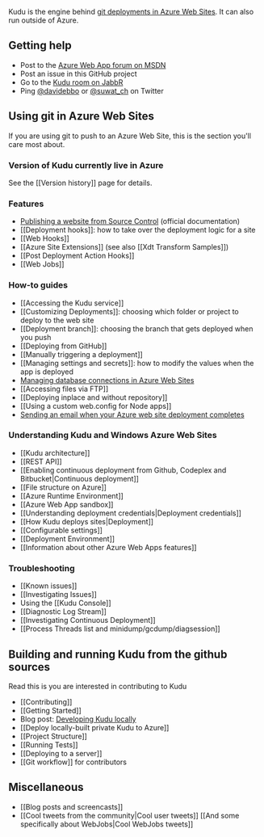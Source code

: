 Kudu is the engine behind [git deployments in Azure Web Sites](https://www.windowsazure.com/en-us/develop/nodejs/common-tasks/publishing-with-git/). It can also run outside of Azure.

## Getting help

* Post to the [Azure Web App forum on MSDN](https://social.msdn.microsoft.com/Forums/azure/en-US/home?forum=windowsazurewebsitespreview)
* Post an issue in this GitHub project
* Go to the [Kudu room on JabbR](http://jabbr.net/#/rooms/kudu)
* Ping [@davidebbo](https://twitter.com/davidebbo) or [@suwat_ch](https://twitter.com/suwat_ch) on Twitter


## Using git in Azure Web Sites

If you are using git to push to an Azure Web Site, this is the section you'll care most about.

### Version of Kudu currently live in Azure

See the [[Version history]] page for details.

### Features
* [Publishing a website from Source Control](https://azure.microsoft.com/en-us/documentation/articles/app-service-continous-deployment/) (official documentation)
* [[Deployment hooks]]: how to take over the deployment logic for a site
* [[Web Hooks]]
* [[Azure Site Extensions]] (see also [[Xdt Transform Samples]])
* [[Post Deployment Action Hooks]]
* [[Web Jobs]]

### How-to guides

* [[Accessing the Kudu service]]
* [[Customizing Deployments]]: choosing which folder or project to deploy to the web site
* [[Deployment branch]]: choosing the branch that gets deployed when you push
* [[Deploying from GitHub]]
* [[Manually triggering a deployment]]
* [[Managing settings and secrets]]: how to modify the values when the app is deployed
* [Managing database connections in Azure Web Sites](http://blog.davidebbo.com/2012/09/managing-database-connections-in-azure.html)
* [[Accessing files via FTP]]
* [[Deploying inplace and without repository]]
* [[Using a custom web.config for Node apps]]
* [Sending an email when your Azure web site deployment completes](http://blog.amitapple.com/post/56390805814/deployment-email)

### Understanding Kudu and Windows Azure Web Sites

* [[Kudu architecture]]
* [[REST API]]
* [[Enabling continuous deployment from Github, Codeplex and Bitbucket|Continuous deployment]]
* [[File structure on Azure]]
* [[Azure Runtime Environment]]
* [[Azure Web App sandbox]]
* [[Understanding deployment credentials|Deployment credentials]]
* [[How Kudu deploys sites|Deployment]]
* [[Configurable settings]]
* [[Deployment Environment]]
* [[Information about other Azure Web Apps features]]

### Troubleshooting

* [[Known issues]]
* [[Investigating Issues]]
* Using the [[Kudu Console]]
* [[Diagnostic Log Stream]]
* [[Investigating Continuous Deployment]]
* [[Process Threads list and minidump/gcdump/diagsession]]

## Building and running Kudu from the github sources

Read this is you are interested in contributing to Kudu

* [[Contributing]]
* [[Getting Started]]
* Blog post: [Developing Kudu locally](http://blog.davidebbo.com/2012/06/developing-kudu-locally-and-on-azure.html)
* [[Deploy locally-built private Kudu to Azure]]
* [[Project Structure]]
* [[Running Tests]]
* [[Deploying to a server]]
* [[Git workflow]] for contributors

## Miscellaneous

* [[Blog posts and screencasts]]
* [[Cool tweets from the community|Cool user tweets]] [[And some specifically about WebJobs|Cool WebJobs tweets]]